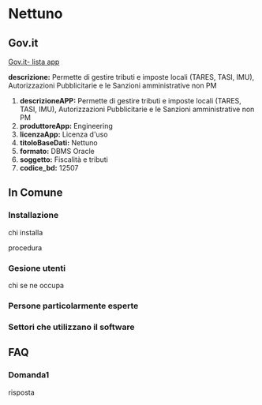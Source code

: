 # Nettuno

## Gov.it

[Gov.it- lista app](http://basidati.agid.gov.it/catalogo/amm?code=c_a944)

**descrizione:** Permette di gestire tributi e imposte locali (TARES, TASI, IMU), Autorizzazioni Pubblicitarie e le Sanzioni amministrative non PM

1. **descrizioneAPP:** Permette di gestire tributi e imposte locali (TARES, TASI, IMU), Autorizzazioni Pubblicitarie e le Sanzioni amministrative non PM
2. **produttoreApp:** Engineering
3. **licenzaApp:** Licenza d'uso
4. **titoloBaseDati:** Nettuno
5. **formato:** DBMS Oracle
6. **soggetto:** Fiscalità e tributi
7. **codice_bd:** 12507

## In Comune

### Installazione

chi installa

procedura

### Gesione utenti

chi se ne occupa

### Persone particolarmente esperte

### Settori che utilizzano il software

## FAQ

### Domanda1

risposta
